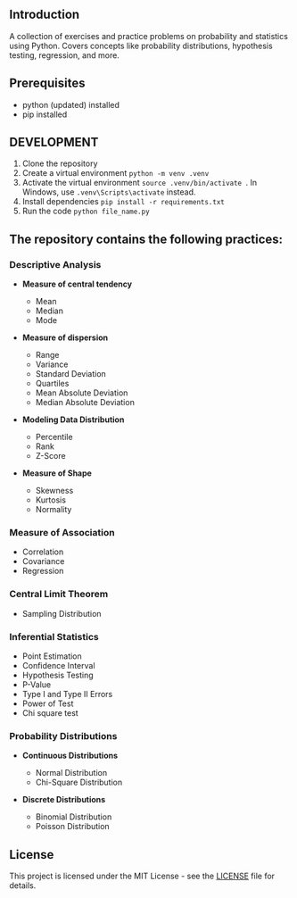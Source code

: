 ## Introduction
A collection of exercises and practice problems on probability and statistics using Python. Covers concepts like probability distributions, hypothesis testing, regression, and more.

## Prerequisites
- python (updated) installed
- pip installed

## DEVELOPMENT
1. Clone the repository
2. Create a virtual environment `python -m venv .venv`
3. Activate the virtual environment `source .venv/bin/activate
`. In Windows, use `.venv\Scripts\activate` instead.
4. Install dependencies `pip install -r requirements.txt`
5. Run the code `python file_name.py`

## The repository contains the following practices:

### Descriptive Analysis
- **Measure of central tendency**
  - Mean
  - Median
  - Mode

- **Measure of dispersion**
  - Range
  - Variance
  - Standard Deviation
  - Quartiles
  - Mean Absolute Deviation
  - Median Absolute Deviation

- **Modeling Data Distribution**
  - Percentile
  - Rank
  - Z-Score

- **Measure of Shape**
  - Skewness
  - Kurtosis
  - Normality

### Measure of Association
- Correlation
- Covariance
- Regression

### Central Limit Theorem
- Sampling Distribution

### Inferential Statistics
- Point Estimation
- Confidence Interval
- Hypothesis Testing
- P-Value
- Type I and Type II Errors
- Power of Test
- Chi square test

### Probability Distributions
- **Continuous Distributions**
  - Normal Distribution
  - Chi-Square Distribution

- **Discrete Distributions**
  - Binomial Distribution
  - Poisson Distribution

## License
This project is licensed under the MIT License - see the [LICENSE](LICENSE) file for details.
